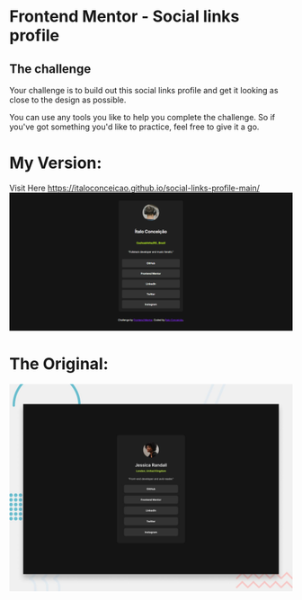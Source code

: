 # Frontend Mentor - Social links profile


## The challenge

Your challenge is to build out this social links profile and get it looking as close to the design as possible.

You can use any tools you like to help you complete the challenge. So if you've got something you'd like to practice, feel free to give it a go.

# My Version:
Visit Here https://italoconceicao.github.io/social-links-profile-main/
![Result](./assets/images/page.png)

# The Original:
![Design preview for the Social links profile coding challenge](./preview.jpg)

